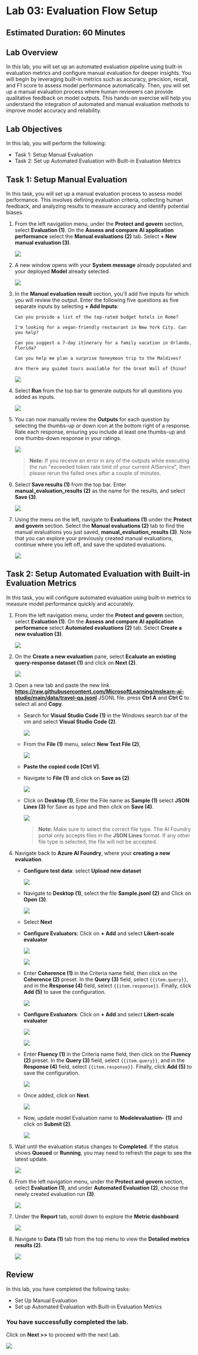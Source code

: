 # Lab 03: Evaluation Flow Setup

## Estimated Duration: 60 Minutes

## Lab Overview
In this lab, you will set up an automated evaluation pipeline using built-in evaluation metrics and configure manual evaluation for deeper insights. You will begin by leveraging built-in metrics such as accuracy, precision, recall, and F1 score to assess model performance automatically. Then, you will set up a manual evaluation process where human reviewers can provide qualitative feedback on model outputs. This hands-on exercise will help you understand the integration of automated and manual evaluation methods to improve model accuracy and reliability.

## Lab Objectives
In this lab, you will perform the following:
- Task 1: Setup Manual Evaluation
- Task 2: Set up Automated Evaluation with Built-in Evaluation Metrics

## Task 1: Setup Manual Evaluation

In this task, you will set up a manual evaluation process to assess model performance. This involves defining evaluation criteria, collecting human feedback, and analyzing results to measure accuracy and identify potential biases. 

1. From the left navigation menu, under the **Protect and govern** section, select **Evaluation (1)**. On the **Assess and compare AI application performance** select the **Manual evaluations (2)** tab. Select **+ New manual evaluation (3)**.

   ![](./media/lab3-new.png)

1. A new window opens with your **System message** already populated and your deployed **Model** already selected.

   ![](./media/4-7-25-l3-2.png)

1. In the **Manual evaluation result** section, you'll add five inputs for which you will review the output. Enter the following five questions as five separate inputs by selecting **+ Add Inputs**:

   `Can you provide a list of the top-rated budget hotels in Rome?`

   `I'm looking for a vegan-friendly restaurant in New York City. Can you help?`

   `Can you suggest a 7-day itinerary for a family vacation in Orlando, Florida?`

   `Can you help me plan a surprise honeymoon trip to the Maldives?`

   `Are there any guided tours available for the Great Wall of China?`

   ![](./media/lab-3-input.png)

1. Select **Run** from the top bar to generate outputs for all questions you added as inputs.

    ![](./media/4-7-25-l3-3.png)

1. You can now manually review the **Outputs** for each question by selecting the thumbs-up or down icon at the bottom right of a response. Rate each response, ensuring you include at least one thumbs-up and one thumbs-down response in your ratings.

   ![](./media/d51.png)

   > **Note:** If you receive an error in any of the outputs while executing the run "exceeded token rate limit of your current AIService", then please rerun the failed ones after a couple of minutes.

1. Select **Save results (1)** from the top bar. Enter **manual_evaluation_results (2)** as the name for the results, and select **Save (3)**.

   ![](./media/gpt-4-demo18-1.png)
   
1. Using the menu on the left, navigate to **Evaluations (1)** under the **Protect and govern** section. Select the **Manual evaluations (2)** tab to find the manual evaluations you just saved, **manual_evaluation_results (3)**. Note that you can explore your previously created manual evaluations, continue where you left off, and save the updated evaluations.

   ![](./media/manual-1.png)

## Task 2: Setup Automated Evaluation with Built-in Evaluation Metrics

In this task, you will configure automated evaluation using built-in metrics to measure model performance quickly and accurately.

1. From the left navigation menu, under the **Protect and govern** section, select **Evaluation (1)**. On the **Assess and compare AI application performance** select **Automated evaluations (2)** tab. Select **Create a new evaluation (3)**.

   ![](./media/4-7-25-l3-4.png)

1. On the **Create a new evaluation** pane, select **Ecaluate an existing query-response dataset (1)** and click on **Next (2)**.

   ![](./media/4-7-25-l3-5.png)

1. Open a new tab and paste the new link **https://raw.githubusercontent.com/MicrosoftLearning/mslearn-ai-studio/main/data/travel-qa.jsonl** JSONL file. press **Ctrl A** 
      and **Ctrl C** to select all and **Copy**.
  
    - Search for **Visual Studio Code (1)** in the Windows search bar of the vm and select **Visual Studio Code (2)**.

       ![](./media/vsc.png)

    - From the **File (1)** menu, select **New Text File (2)**, 

       ![](./media/d8.png)

    - **Paste the copied code [Ctrl  V]**.

    - Navigate to **File (1)** and click on **Save as (2)**.    

       ![](./media/d9.png)    

    - Click on **Desktop (1)**, Enter the File name as **Sample (1)** select **JSON Lines (3)** for Save as type and then click on **Save (4)**.

       ![](./media/d10.png)

      > **Note:** Make sure to select the correct file type. The AI Foundry portal only accepts files in the **JSON Lines** format. If any other file type is selected, the file will not be accepted.

1. Navigate back to **Azure AI Foundry**, where your **creating a new evaluation**.
   
    - **Configure test data**: select **Upload new dataset**
  
         ![](./media/uplddata.png)

    - Navigate to **Desktop (1)**, select the file **Sample.jsonl** **(2)** and Click on **Open** **(3)**.

      ![](./media/dex30.png)   

    - Select **Next** 

    - **Configure Evaluators**: Click on **+ Add** and select **Likert-scale evaluator**

      ![](./media/4-7-25-l3-new.png)
      
      ![](./media/4-7-25-l3-7.png)
      
    - Enter **Coherence (1)** in the Criteria name field, then click on the **Coherence (2)** preset. In the **Query (3)** field, select `{{item.query}}`, and in the **Response (4)** field, select `{{item.response}}`. Finally, click **Add (5)** to save the configuration.  

      ![](./media/4-7-25-l3-6.png)

    - **Configure Evaluators**: Click on **+ Add** and select **Likert-scale evaluator**

      ![](./media/addecallas-1.png)
      
      ![](./media/4-7-25-l3-7.png)

    - Enter **Fluency (1)** in the Criteria name field, then click on the **Fluency (2)** preset. In the **Query (3)** field, select `{{item.query}}`, and in the **Response (4)** field, select `{{item.response}}`. Finally, click **Add (5)** to save the configuration.  

      ![](./media/4-7-25-l3-8.png)
    
    - Once added, click on **Next**.

      ![](./media/addededddd-1.png)

   - Now, update model Evaluation name to  **Modelevaluation-<inject key="DeploymentID" enableCopy="false"/> (1)** and click on **Submit (2)**.
     
     ![](./media/4-7-25-l3-9.png)
     
1. Wait until the evaluation status changes to **Completed**. If the status shows **Queued** or **Running**, you may need to refresh the page to see the latest update.

   ![](./media/refreshhhh-1.png)

1. From the left navigation menu, under the **Protect and govern** section, select **Evaluation (1)**, and under **Automated Evaluation (2)**, choose the newly created evaluation run **(3)**.

   ![](./media/4-7-25-l3-10.png)

1. Under the **Report** tab, scroll down to explore the **Metric dashboard**.

    ![](./media/4-7-25-l3-11.png)

1. Navigate to **Data (1)** tab from the top menu to view the **Detailed metrics results (2)**.    

    ![](./media/4-7-25-l3-12.png)

## Review
In this lab, you have completed the following tasks:
- Set Up Manual Evaluation
- Set up Automated Evaluation with Built-in Evaluation Metrics

### You have successfully completed the lab.
Click on **Next >>** to proceed with the next Lab.

![](./media/9-7-next.png)
